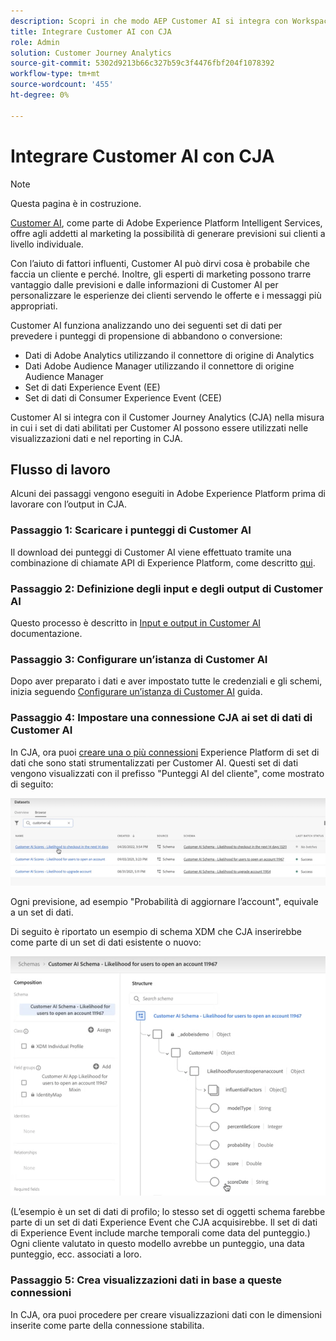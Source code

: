 ```yaml
---
description: Scopri in che modo AEP Customer AI si integra con Workspace in CJA.
title: Integrare Customer AI con CJA
role: Admin
solution: Customer Journey Analytics
source-git-commit: 5302d9213b66c327b59c3f4476fbf204f1078392
workflow-type: tm+mt
source-wordcount: '455'
ht-degree: 0%

---
```



# Integrare Customer AI con CJA

>[!NOTE]
>
>Questa pagina è in costruzione.

[Customer AI](https://experienceleague.adobe.com/docs/experience-platform/intelligent-services/customer-ai/overview.html?lang=en), come parte di Adobe Experience Platform Intelligent Services, offre agli addetti al marketing la possibilità di generare previsioni sui clienti a livello individuale.

Con l’aiuto di fattori influenti, Customer AI può dirvi cosa è probabile che faccia un cliente e perché. Inoltre, gli esperti di marketing possono trarre vantaggio dalle previsioni e dalle informazioni di Customer AI per personalizzare le esperienze dei clienti servendo le offerte e i messaggi più appropriati.

Customer AI funziona analizzando uno dei seguenti set di dati per prevedere i punteggi di propensione di abbandono o conversione:

* Dati di Adobe Analytics utilizzando il connettore di origine di Analytics
* Dati Adobe Audience Manager utilizzando il connettore di origine Audience Manager
* Set di dati Experience Event (EE)
* Set di dati di Consumer Experience Event (CEE)

Customer AI si integra con il Customer Journey Analytics (CJA) nella misura in cui i set di dati abilitati per Customer AI possono essere utilizzati nelle visualizzazioni dati e nel reporting in CJA.

## Flusso di lavoro

Alcuni dei passaggi vengono eseguiti in Adobe Experience Platform prima di lavorare con l’output in CJA.

### Passaggio 1: Scaricare i punteggi di Customer AI

Il download dei punteggi di Customer AI viene effettuato tramite una combinazione di chiamate API di Experience Platform, come descritto [qui](https://experienceleague.adobe.com/docs/experience-platform/intelligent-services/customer-ai/getting-started.html?lang=en#downloading-customer-ai-scores).

### Passaggio 2: Definizione degli input e degli output di Customer AI

Questo processo è descritto in [Input e output in Customer AI](https://experienceleague.adobe.com/docs/experience-platform/intelligent-services/customer-ai/input-output.html?lang=en) documentazione.

### Passaggio 3: Configurare un’istanza di Customer AI

Dopo aver preparato i dati e aver impostato tutte le credenziali e gli schemi, inizia seguendo [Configurare un’istanza di Customer AI](https://experienceleague.adobe.com/docs/experience-platform/intelligent-services/customer-ai/user-guide/configure.html?lang=en) guida.

### Passaggio 4: Impostare una connessione CJA ai set di dati di Customer AI

In CJA, ora puoi [creare una o più connessioni](/help/connections/create-connection.md) Experience Platform di set di dati che sono stati strumentalizzati per Customer AI. Questi set di dati vengono visualizzati con il prefisso &quot;Punteggi AI del cliente&quot;, come mostrato di seguito:

![Punteggi delle ICC](assets/cai-scores.png)

Ogni previsione, ad esempio &quot;Probabilità di aggiornare l’account&quot;, equivale a un set di dati.

Di seguito è riportato un esempio di schema XDM che CJA inserirebbe come parte di un set di dati esistente o nuovo:

![Schema CAI](assets/cai-schema.png)

(L’esempio è un set di dati di profilo; lo stesso set di oggetti schema farebbe parte di un set di dati Experience Event che CJA acquisirebbe. Il set di dati di Experience Event include marche temporali come data del punteggio.) Ogni cliente valutato in questo modello avrebbe un punteggio, una data punteggio, ecc. associati a loro.

### Passaggio 5: Crea visualizzazioni dati in base a queste connessioni

In CJA, ora puoi procedere per creare visualizzazioni dati con le dimensioni inserite come parte della connessione stabilita.
